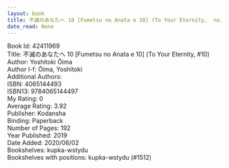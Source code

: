 ```yaml
---
layout: book
title: 不滅のあなたへ 10 [Fumetsu no Anata e 10] (To Your Eternity,  no. 10)
date_read: None
---
```


Book Id: 42411969<br />
Title: 不滅のあなたへ 10 [Fumetsu no Anata e 10] (To Your Eternity, #10)<br />
Author: Yoshitoki Ōima<br />
Author l-f: Ōima, Yoshitoki<br />
Additional Authors: <br />
ISBN: 4065144493<br />
ISBN13: 9784065144497<br />
My Rating: 0<br />
Average Rating: 3.92<br />
Publisher: Kodansha<br />
Binding: Paperback<br />
Number of Pages: 192<br />
Year Published: 2019<br />
Date Added: 2020/06/02<br />
Bookshelves: kupka-wstydu<br />
Bookshelves with positions: kupka-wstydu (#1512)<br />

